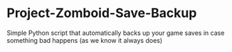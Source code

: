 # Project-Zomboid-Save-Backup
Simple Python script that automatically backs up your game saves in case something bad happens (as we know it always does)
